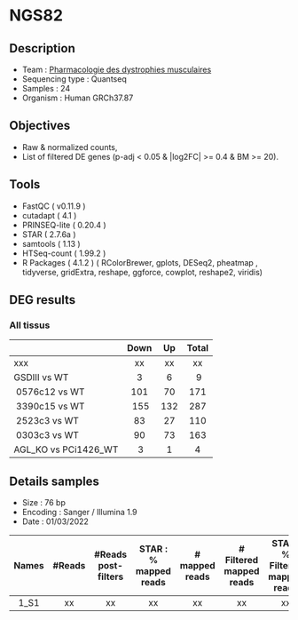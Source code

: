 # NGS82

## Description

- Team : [Pharmacologie des dystrophies musculaires](https://www.istem.eu/randd/pharmacologie-des-dystrophies-musculaires/) 
- Sequencing type : Quantseq
- Samples : 24
- Organism : Human GRCh37.87

## Objectives  

- Raw & normalized counts, 
- List of filtered DE genes (p-adj < 0.05 & |log2FC| >= 0.4 & BM >= 20). 

## Tools 

- FastQC ( v0.11.9 ) 
- cutadapt ( 4.1 ) 
- PRINSEQ-lite ( 0.20.4 ) 
- STAR ( 2.7.6a ) 
- samtools ( 1.13 )  
- HTSeq-count ( 1.99.2 ) 
- R Packages ( 4.1.2 ) 
( RColorBrewer, gplots, DESeq2, pheatmap , tidyverse, gridExtra, reshape, ggforce, cowplot, reshape2, viridis)

## DEG results 

### All tissus

|  | Down  | Up | Total |
| :------------------------- | :----:  | :----: | :----: |
| xxx | xx | xx | xx |
| GSDIII vs WT | 3 | 6 | 9 |
| 0576c12 vs WT | 101 | 70 | 171 |
| 3390c15 vs WT | 155 | 132 | 287 |
| 2523c3 vs WT | 83 | 27 | 110 |
| 0303c3 vs WT | 90 | 73 | 163 |
| AGL_KO vs PCi1426_WT | 3 | 1 | 4 |



## Details samples 

- Size : 76 bp  
- Encoding : Sanger / Illumina 1.9 
- Date : 01/03/2022 

| Names | #Reads  | #Reads post-filters | STAR : % mapped reads  | # mapped reads | # Filtered mapped reads | STAR : % Filtered mapped reads |
| :----: | :--------:  | :--------: | :----:  | :--------: | :--------: | :----: |
| 1_S1 | xx | xx | xx | xx | xx | xx |

